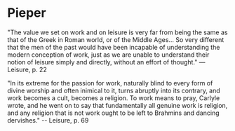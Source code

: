 # Pieper

"The value we set on work and on leisure is very far from being the same as
that of the Greek in Roman world, or of the Middle Ages… So very different that
the men of the past would have been incapable of understanding the modern
conception of work, just as we are unable to understand their notion of leisure
simply and directly, without an effort of thought." — Leisure, p. 22


"In its extreme for the passion for work, naturally blind to every form of
divine worship and often inimical to it, turns abruptly into its contrary, and
work becomes a cult, becomes a religion. To work means to pray, Carlyle wrote,
and he went on to say that fundamentally all genuine work is religion, and any
religion that is not work ought to be left to Brahmins and dancing dervishes."
-- Leisure, p. 69

